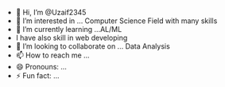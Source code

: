 - 👋 Hi, I’m @Uzaif2345
- 👀 I’m interested in ... Computer Science Field with many skills 
- 🌱 I’m currently learning ...AL/ML 
- I have also skill in web developing 
- 💞️ I’m looking to collaborate on ... Data Analysis
- 📫 How to reach me ...
- 😄 Pronouns: ...
- ⚡ Fun fact: ...

<!---
Uzaif2345/Uzaif2345 is a ✨ special ✨ repository because its `README.md` (this file) appears on your GitHub profile.
You can click the Preview link to take a look at your changes.
--->
